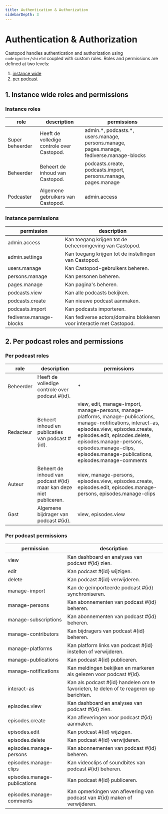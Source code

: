```yaml
---
title: Authentication & Authorization
sidebarDepth: 3
---
```


# Authentication & Authorization

Castopod handles authentication and authorization using `codeigniter/shield`
coupled with custom rules. Roles and permissions are defined at two levels:

1. [instance wide](#1-instance-wide-roles-and-permissions)
2. [per podcast](#2-per-podcast-roles-and-permissions)

## 1. Instance wide roles and permissions

### Instance roles

<!-- AUTH-INSTANCE-ROLES-LIST:START - Do not remove or modify this section -->

| role            | description                                | permissions                                                                                |
| --------------- | ------------------------------------------ | ------------------------------------------------------------------------------------------ |
| Super beheerder | Heeft de volledige controle over Castopod. | admin.\*, podcasts.\*, users.manage, persons.manage, pages.manage, fediverse.manage-blocks |
| Beheerder       | Beheert de inhoud van Castopod.            | podcasts.create, podcasts.import, persons.manage, pages.manage                             |
| Podcaster       | Algemene gebruikers van Castopod.          | admin.access                                                                               |

<!-- AUTH-INSTANCE-ROLES-LIST:END -->

### Instance permissions

<!-- AUTH-INSTANCE-PERMISSIONS-LIST:START - Do not remove or modify this section -->

| permission              | description                                                          |
| ----------------------- | -------------------------------------------------------------------- |
| admin.access            | Kan toegang krijgen tot de beheeromgeving van Castopod.              |
| admin.settings          | Kan toegang krijgen tot de instellingen van Castopod.                |
| users.manage            | Kan Castopod-gebruikers beheren.                                     |
| persons.manage          | Kan personen beheren.                                                |
| pages.manage            | Kan pagina's beheren.                                                |
| podcasts.view           | Kan alle podcasts bekijken.                                          |
| podcasts.create         | Kan nieuwe podcast aanmaken.                                         |
| podcasts.import         | Kan podcasts importeren.                                             |
| fediverse.manage-blocks | Kan fediverse actors/domains blokkeren voor interactie met Castopod. |

<!-- AUTH-INSTANCE-PERMISSIONS-LIST:END -->

## 2. Per podcast roles and permissions

### Per podcast roles

<!-- AUTH-PODCAST-ROLES-LIST:START - Do not remove or modify this section -->

| role      | description                                                        | permissions                                                                                                                                                                                                                                                                                 |
| --------- | ------------------------------------------------------------------ | ------------------------------------------------------------------------------------------------------------------------------------------------------------------------------------------------------------------------------------------------------------------------------------------- |
| Beheerder | Heeft de volledige controle over podcast #{id}.                    | \*                                                                                                                                                                                                                                                                                          |
| Redacteur | Beheert inhoud en publicaties van podcast #{id}.                   | view, edit, manage-import, manage-persons, manage-platforms, manage-publications, manage-notifications, interact-as, episodes.view, episodes.create, episodes.edit, episodes.delete, episodes.manage-persons, episodes.manage-clips, episodes.manage-publications, episodes.manage-comments |
| Auteur    | Beheert de inhoud van podcast #{id} maar kan deze niet publiceren. | view, manage-persons, episodes.view, episodes.create, episodes.edit, episodes.manage-persons, episodes.manage-clips                                                                                                                                                                         |
| Gast      | Algemene bijdrager van podcast #{id}.                              | view, episodes.view                                                                                                                                                                                                                                                                         |

<!-- AUTH-PODCAST-ROLES-LIST:END -->

### Per podcast permissions

<!-- AUTH-PODCAST-PERMISSIONS-LIST:START - Do not remove or modify this section -->

| permission                   | description                                                                            |
| ---------------------------- | -------------------------------------------------------------------------------------- |
| view                         | Kan dashboard en analyses van podcast #{id} zien.                                      |
| edit                         | Kan podcast #{id} wijzigen.                                                            |
| delete                       | Kan podcast #{id} verwijderen.                                                         |
| manage-import                | Kan de geïmporteerde podcast #{id} synchroniseren.                                     |
| manage-persons               | Kan abonnementen van podcast #{id} beheren.                                            |
| manage-subscriptions         | Kan abonnementen van podcast #{id} beheren.                                            |
| manage-contributors          | Kan bijdragers van podcast #{id} beheren.                                              |
| manage-platforms             | Kan platform links van podcast #{id} instellen of verwijderen.                         |
| manage-publications          | Kan podcast #{id} publiceren.                                                          |
| manage-notifications         | Kan meldingen bekijken en markeren als gelezen voor podcast #{id}.                     |
| interact-as                  | Kan als podcast #{id} handelen om te favorieten, te delen of te reageren op berichten. |
| episodes.view                | Kan dashboard en analyses van podcast #{id} zien.                                      |
| episodes.create              | Kan afleveringen voor podcast #{id} aanmaken.                                          |
| episodes.edit                | Kan podcast #{id} wijzigen.                                                            |
| episodes.delete              | Kan podcast #{id} verwijderen.                                                         |
| episodes.manage-persons      | Kan abonnementen van podcast #{id} beheren.                                            |
| episodes.manage-clips        | Kan videoclips of soundbites van podcast #{id} beheren.                                |
| episodes.manage-publications | Kan podcast #{id} publiceren.                                                          |
| episodes.manage-comments     | Kan opmerkingen van aflevering van podcast van #{id} maken of verwijderen.             |

<!-- AUTH-PODCAST-PERMISSIONS-LIST:END -->
